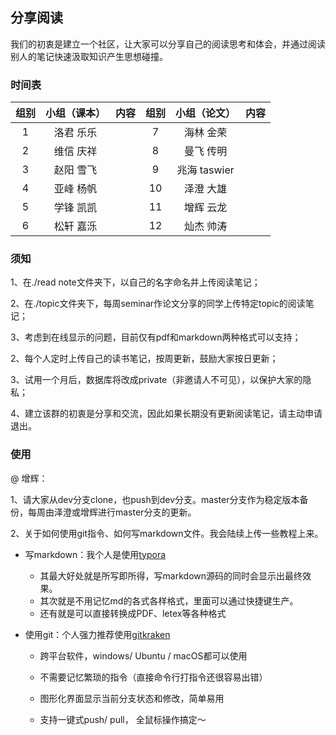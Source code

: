 ##  分享阅读

我们的初衷是建立一个社区，让大家可以分享自己的阅读思考和体会，并通过阅读别人的笔记快速汲取知识产生思想碰撞。

### 时间表

| 组别        | 小组（课本）   | 内容 | 组别        | 小组（论文）   | 内容 |   
|:----------------:|:----------------:|:----------------:|:----------------:|:----------------:|:----------------:|
| 1     |  洛君 乐乐 ||  7 | 海林 金荣|
| 2     |  维信 庆祥 ||  8 | 曼飞 传明|
| 3     |  赵阳 雪飞 ||  9 | 兆海 taswier|
| 4     |  亚峰 杨帆 || 10 | 泽澄 大雄|
| 5     |  学锋 凯凯 || 11 | 增辉 云龙|
| 6     |  松轩 嘉泺 || 12 | 灿杰 帅涛|

### 须知

1、在./read note文件夹下，以自己的名字命名并上传阅读笔记；

2、在./topic文件夹下，每周seminar作论文分享的同学上传特定topic的阅读笔记；

3、考虑到在线显示的问题，目前仅有pdf和markdown两种格式可以支持；

2、每个人定时上传自己的读书笔记，按周更新，鼓励大家按日更新；

3、试用一个月后，数据库将改成private（非邀请人不可见），以保护大家的隐私；

4、建立该群的初衷是分享和交流，因此如果长期没有更新阅读笔记，请主动申请退出。


### 使用

@ 增辉： 

1、请大家从dev分支clone，也push到dev分支。master分支作为稳定版本备份，每周由泽澄或增辉进行master分支的更新。

2、关于如何使用git指令、如何写markdown文件。我会陆续上传一些教程上来。

- 写markdown：我个人是使用[typora](https://typora.io/)

  - 其最大好处就是所写即所得，写markdown源码的同时会显示出最终效果。
  - 其次就是不用记忆md的各式各样格式，里面可以通过快捷键生产。
  - 还有就是可以直接转换成PDF、letex等各种格式

- 使用git：个人强力推荐使用[gitkraken](https://www.gitkraken.com/)

  - 跨平台软件，windows/ Ubuntu / macOS都可以使用
  - 不需要记忆繁琐的指令（直接命令行打指令还很容易出错）
  - 图形化界面显示当前分支状态和修改，简单易用


  - 支持一键式push/ pull， 全鼠标操作搞定～

​	

